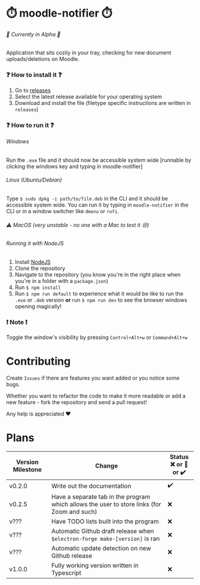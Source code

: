 # :stopwatch:	 moodle-notifier :stopwatch:
###### :construction:		Currently in Alpha :construction:	
Application that sits cozily in your tray, checking for new document uploads/deletions on Moodle.

### :question:	How to install it :question:	
1. Go to [releases](https://github.com/volovikariel/Moodle_Notifier/releases/)
2. Select the latest release available for your operating system
3. Download and install the file (filetype specific instructions are written in `releases`)

### :question: How to run it :question:
###### Windows
Run the `.exe` file and it should now be accessible system wide [runnable by clicking the windows key and typing in moodle-notifier]

###### Linux (Ubuntu/Debian)
Type `$ sudo dpkg -i path/to/file.deb` in the CLI and it should be accessible system wide.
You can run it by typing in `moodle-notifier` in the CLI or in a  window switcher like `dmenu` or `rofi`.

###### :warning:	MacOS (very unstable - no one with a Mac to test it :cry:)

###### Running it with NodeJS
1. Install [NodeJS](https://nodejs.org/en/download/)
2. Clone the repository
3. Navigate to the repository (you know you're in the right place when you're in a folder with a `package.json`)
4. Run `$ npm install`
5. Run `$ npm run default` to experience what it would be like to run the `.exe` or `.deb` version **or** run `$ npm run dev` to see the browser windows opening magically!

### :exclamation: Note :exclamation:
Toggle the window's visibility by pressing `Control+Alt+w` or `Command+Alt+w`

# Contributing
Create `Issues` if there are features you want added or you notice some bugs.

Whether you want to refactor the code to make it more readable or add a new feature - fork the repository and send a pull request! 

Any help is appreciated :heart:

# Plans
**Version Milestone**|**Change**|**Status**</br>:x: or :construction: or :heavy_check_mark:
---|---|---
v0.2.0 | Write out the documentation | :heavy_check_mark:
v0.2.5 | Have a separate tab in the program which allows the user to store links (for Zoom and such) | :x:
v??? | Have TODO lists built into the program | :x:
v??? | Automatic Github draft release when `$electron-forge make-[version]` is ran | :x:
v??? | Automatic update detection on new Github release | :x:
v1.0.0 | Fully working version written in Typescript | :x:
